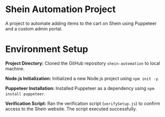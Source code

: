 # Shein Automation Project
A project to automate adding items to the cart on Shein using Puppeteer and a custom admin portal.

# Environment Setup

**Project Directory:** Cloned the GitHub repository `shein-automation` to local machine.

**Node.js Initialization:** Initialized a new Node.js project using `npm init -y`.

**Puppeteer Installation:** Installed Puppeteer as a dependency using `npm install puppeteer`.

**Verification Script:** Ran the verification script (`verifySetup.js`) to confirm access to the Shein website. The script executed successfully.
